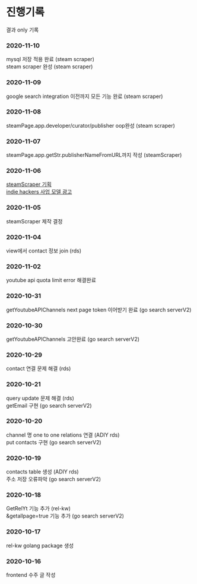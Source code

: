 # 진행기록   
결과 only 기록
### 2020-11-10
mysql 저장 적용 완료 (steam scraper)   
steam scraper 완성 (steam scraper)   
### 2020-11-09
google search integration 이전까지 모든 기능 완료 (steam scraper)    
### 2020-11-08
steamPage.app.developer/curator/publisher oop완성 (steam scraper)   
### 2020-11-07
steamPage.app.getStr.publisherNameFromURL까지 작성 (steamScraper)
### 2020-11-06
[steamScraper 기획](https://drive.mindmup.com/map/1FkCUs6lyRCoS3oukBtngzoNk8aqomBxM)   
[indie hackers 사업 모델 광고](https://www.indiehackers.com/post/i-offer-free-contact-information-of-youtubers-for-free-fc93c26469)   
### 2020-11-05
steamScraper 제작 결정   
### 2020-11-04
view에서 contact 정보 join (rds)   
### 2020-11-02
youtube api quota limit error 해결완료   
### 2020-10-31
getYoutubeAPIChannels next page token 이어받기 완료 (go search serverV2)   
### 2020-10-30
getYoutubeAPIChannels 고안완료 (go search serverV2)   
### 2020-10-29
contact 연결 문제 해결 (rds)   
### 2020-10-21
query update 문제 해결 (rds)   
getEmail 구현 (go search serverV2)   
### 2020-10-20
channel 명 one to one relations 연결 (ADIY rds)   
put contacts 구현 (go search serverV2)   
### 2020-10-19
contacts table 생성 (ADIY rds)   
주소 저장 오류파악 (go search serverV2)
### 2020-10-18
GetRelYt 기능 추가 (rel-kw)    
&getallpage=true 기능 추가 (go search serverV2)   
### 2020-10-17
rel-kw golang package 생성
### 2020-10-16
frontend 수주 글 작성
